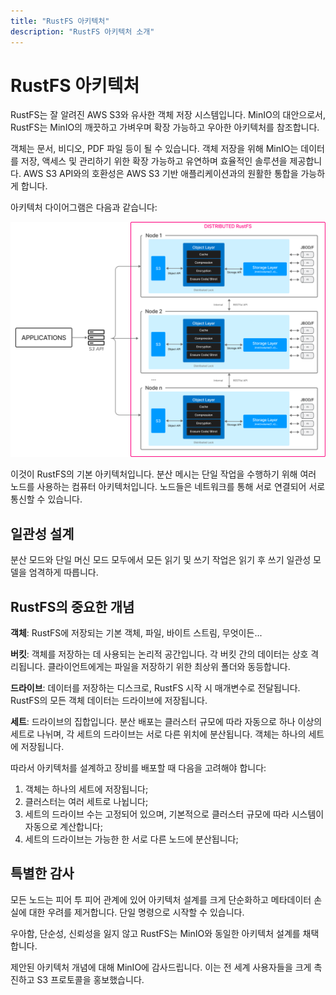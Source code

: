 ```yaml
---
title: "RustFS 아키텍처"
description: "RustFS 아키텍처 소개"
---
```


# RustFS 아키텍처

RustFS는 잘 알려진 AWS S3와 유사한 객체 저장 시스템입니다. MinIO의 대안으로서, RustFS는 MinIO의 깨끗하고 가벼우며 확장 가능하고 우아한 아키텍처를 참조합니다.

객체는 문서, 비디오, PDF 파일 등이 될 수 있습니다. 객체 저장을 위해 MinIO는 데이터를 저장, 액세스 및 관리하기 위한 확장 가능하고 유연하며 효율적인 솔루션을 제공합니다. AWS S3 API와의 호환성은 AWS S3 기반 애플리케이션과의 원활한 통합을 가능하게 합니다.

아키텍처 다이어그램은 다음과 같습니다:

![RustFS 아키텍처 다이어그램](./images/s2-1.png)

이것이 RustFS의 기본 아키텍처입니다. 분산 메시는 단일 작업을 수행하기 위해 여러 노드를 사용하는 컴퓨터 아키텍처입니다. 노드들은 네트워크를 통해 서로 연결되어 서로 통신할 수 있습니다.

## 일관성 설계

분산 모드와 단일 머신 모드 모두에서 모든 읽기 및 쓰기 작업은 읽기 후 쓰기 일관성 모델을 엄격하게 따릅니다.

## RustFS의 중요한 개념

**객체**: RustFS에 저장되는 기본 객체, 파일, 바이트 스트림, 무엇이든...

**버킷**: 객체를 저장하는 데 사용되는 논리적 공간입니다. 각 버킷 간의 데이터는 상호 격리됩니다. 클라이언트에게는 파일을 저장하기 위한 최상위 폴더와 동등합니다.

**드라이브**: 데이터를 저장하는 디스크로, RustFS 시작 시 매개변수로 전달됩니다. RustFS의 모든 객체 데이터는 드라이브에 저장됩니다.

**세트**: 드라이브의 집합입니다. 분산 배포는 클러스터 규모에 따라 자동으로 하나 이상의 세트로 나뉘며, 각 세트의 드라이브는 서로 다른 위치에 분산됩니다. 객체는 하나의 세트에 저장됩니다.

따라서 아키텍처를 설계하고 장비를 배포할 때 다음을 고려해야 합니다:

1. 객체는 하나의 세트에 저장됩니다;
2. 클러스터는 여러 세트로 나뉩니다;
3. 세트의 드라이브 수는 고정되어 있으며, 기본적으로 클러스터 규모에 따라 시스템이 자동으로 계산합니다;
4. 세트의 드라이브는 가능한 한 서로 다른 노드에 분산됩니다;

## 특별한 감사

모든 노드는 피어 투 피어 관계에 있어 아키텍처 설계를 크게 단순화하고 메타데이터 손실에 대한 우려를 제거합니다. 단일 명령으로 시작할 수 있습니다.

우아함, 단순성, 신뢰성을 잃지 않고 RustFS는 MinIO와 동일한 아키텍처 설계를 채택합니다.

제안된 아키텍처 개념에 대해 MinIO에 감사드립니다. 이는 전 세계 사용자들을 크게 촉진하고 S3 프로토콜을 홍보했습니다.
